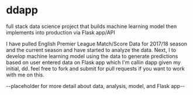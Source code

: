 # ddapp
full stack data science project that builds machine learning model then implements into production
via Flask app/API

I have pulled English Premier League Match/Score Data for 2017/18 season and the current season
and have started to analyze the data.  Next, I to develop machine learning model using the data 
to generate predictions based on user entered data on Flask app which I'm callin dapp given 
my initial, dd. feel free to fork and submit for pull requests if you want to work with me 
on this.

--placeholder for more detail about data, analysis, model, and Flask app--
